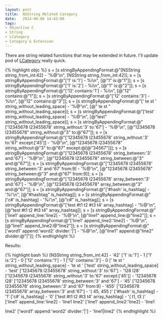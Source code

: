 ```yaml
---
layout: post
title:  NSString Related Category
date:   2014-06-06 14:42:00
tags:
- Objective C
- String
- LCategory
- Category & Extension
---
```


There are string related functions that may be extended in future. I'll update pod of [LCategory](https://github.com/superarts/LCategory) really quick.

{% highlight objc %}
s = [s stringByAppendingFormat:@"[NSString string_from_int:42] - '%@'\n", [NSString string_from_int:42]];
s = [s stringByAppendingFormat:@"['1' is:'1'] - %i\n", [@"1" is:@"1"]];
s = [s stringByAppendingFormat:@"['1' is:'2'] - %i\n", [@"1" is:@"2"]];
s = [s stringByAppendingFormat:@"['12' contains:'1'] - %i\n", [@"12" contains:@"1"]];
s = [s stringByAppendingFormat:@"['12' contains:'3'] - %i\n", [@"12" contains:@"3"]];
s = [s stringByAppendingFormat:@"['    te st  ' string_without_leading_space] - '%@'\n", [@"    te st  " string_without_leading_space]];
s = [s stringByAppendingFormat:@"['test' string_without_leading_space] - '%@'\n", [@"test" string_without_leading_space]];
s = [s stringByAppendingFormat:@"['12345678 l23455678' string_without:'3' to:'67'] - '%@'\n", [@"12345678 l23455678" string_without:@"3" to:@"67"]];
s = [s stringByAppendingFormat:@"['12345678 l23455678' string_without:'3' to:'67' except:['45']] - '%@'\n", [@"12345678 l23455678" string_without:@"3" to:@"67" except:@[@"34567"]]];
s = [s stringByAppendingFormat:@"['12345678 l23455678' string_between:'3' and:'67'] - '%@'\n", [@"12345678 l23455678" string_between:@"3" and:@"67"]];
s = [s stringByAppendingFormat:@"['12345678 l23455678' string_between:'3' and:'67' from:9] - '%@'\n", [@"12345678 l23455678" string_between:@"3" and:@"67" from:9]];
s = [s stringByAppendingFormat:@"['12345678 l23455678' array_between:'3' and:'67'] - '%@'\n", [@"12345678 l23455678" array_between:@"3" and:@"67"]];
s = [s stringByAppendingFormat:@"['#hash' is_hashtag] - '%i'\n", [@"#hashtag" is_hashtag]];
s = [s stringByAppendingFormat:@"['c#' is_hashtag] - '%i'\n", [@"c#" is_hashtag]];
s = [s stringByAppendingFormat:@"['test #t1 t2 #t3 t4' array_hashtag] - '%@'\n", [@"test #t1 t2 #t3 t4" array_hashtag]];
s = [s stringByAppendingFormat:@"['line1' append_line:'line2] - '%@'\n", [@"line1" append_line:@"line2"]];
s = [s stringByAppendingFormat:@"['line1' append_line2:'line2] - '%@'\n", [@"line1" append_line2:@"line2"]];
s = [s stringByAppendingFormat:@"['word1' append:'word2' divider:'|'] - '%@'\n", [@"line1" append:@"line2" divider:@"|"]];
{% endhighlight %}

Results:

{% highlight bash %}
[NSString string_from_int:42] - '42'
['1' is:'1'] - 1
['1' is:'2'] - 0
['12' contains:'1'] - 1
['12' contains:'3'] - 0
['    te st  ' string_without_leading_space] - 'te st  '
['test' string_without_leading_space] - 'test'
['12345678 l23455678' string_without:'3' to:'67'] - '128 l28'
['12345678 l23455678' string_without:'3' to:'67' except:['45']] - '12345678 l28'
['12345678 l23455678' string_between:'3' and:'67'] - '45'
['12345678 l23455678' string_between:'3' and:'67' from:9] - '455'
['12345678 l23455678' array_between:'3' and:'67'] - '(
    45,
    455
)'
['#hash' is_hashtag] - '1'
['c#' is_hashtag] - '0'
['test #t1 t2 #t3 t4' array_hashtag] - '(
    t1,
    t3
)'
['line1' append_line:'line2] - 'line1
line2'
['line1' append_line2:'line2] - 'line1

line2'
['word1' append:'word2' divider:'|'] - 'line1|line2'
{% endhighlight %}

